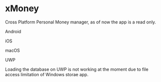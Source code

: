 # xMoney

Cross Platform Personal Money manager, as of now the app is a read only.


Android

iOS

macOS  

UWP
  
  Loading the database on UWP is not working at the moment due to file access limitation of Windows storae app.
